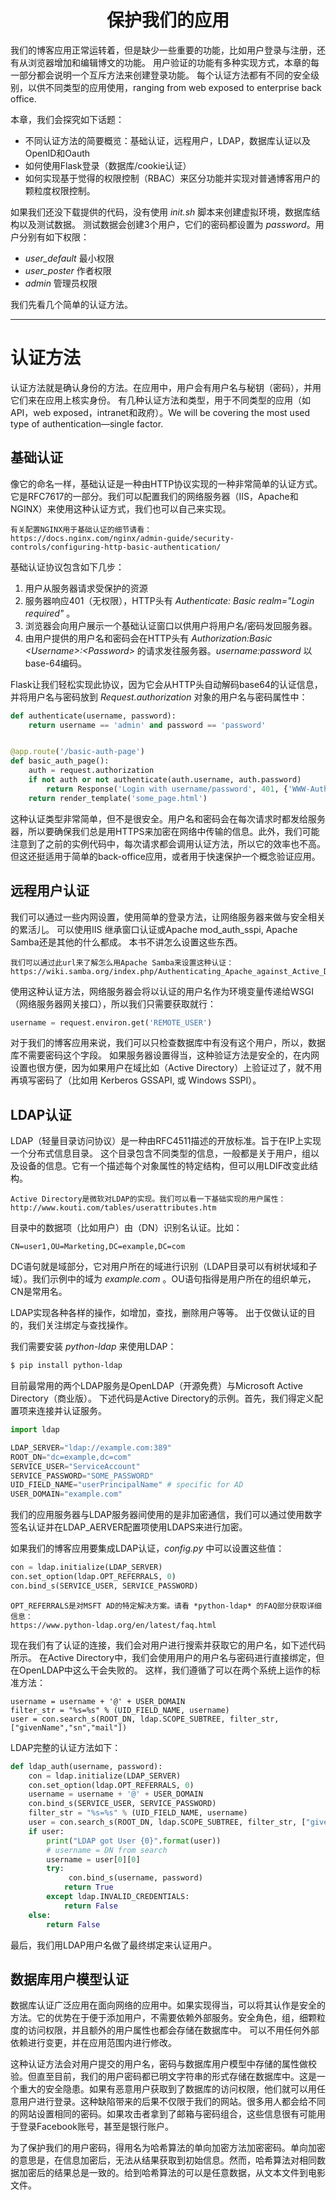 # <center>保护我们的应用
我们的博客应用正常运转着，但是缺少一些重要的功能，比如用户登录与注册，还有从浏览器增加和编辑博文的功能。
用户验证的功能有多种实现方式，本章的每一部分都会说明一个互斥方法来创建登录功能。
每个认证方法都有不同的安全级别，以供不同类型的应用使用，ranging from web exposed to
enterprise back office.

本章，我们会探究如下话题：
* 不同认证方法的简要概览：基础认证，远程用户，LDAP，数据库认证以及OpenID和Oauth
* 如何使用Flask登录（数据库/cookie认证）
* 如何实现基于觉得的权限控制（RBAC）来区分功能并实现对普通博客用户的颗粒度权限控制。

如果我们还没下载提供的代码，没有使用 *init.sh* 脚本来创建虚拟环境，数据库结构以及测试数据。
测试数据会创建3个用户，它们的密码都设置为 *password*。用户分别有如下权限：
* *user_default* 最小权限
* *user_poster* 作者权限
* *admin* 管理员权限

我们先看几个简单的认证方法。

---------------------------

# 认证方法
认证方法就是确认身份的方法。在应用中，用户会有用户名与秘钥（密码），并用它们来在应用上核实身份。
有几种认证方法和类型，用于不同类型的应用（如API，web exposed，intranet和政府）。We will be covering the most used type of authentication—single factor.

## 基础认证
像它的命名一样，基础认证是一种由HTTP协议实现的一种非常简单的认证方式。它是RFC7617的一部分。我们可以配置我们的网络服务器（IIS，Apache和NGINX）来使用这种认证方式，我们也可以自己来实现。
```
有关配置NGINX用于基础认证的细节请看：
https://docs.nginx.com/nginx/admin-guide/security-controls/configuring-http-basic-authentication/
```


基础认证协议包含如下几步：
1. 用户从服务器请求受保护的资源
2. 服务器响应401（无权限），HTTP头有 *Authenticate: Basic realm="Login required"* 。
3. 浏览器会向用户展示一个基础认证窗口以供用户将用户名/密码发回服务器。
4. 由用户提供的用户名和密码会在HTTP头有 *Authorization:Basic \<Username>:\<Password>* 的请求发往服务器。*username:password* 以base-64编码。

Flask让我们轻松实现此协议，因为它会从HTTP头自动解码base64的认证信息，并将用户名与密码放到 *Request.authorization* 对象的用户名与密码属性中：
```python
def authenticate(username, password):
    return username == 'admin' and password == 'password'


@app.route('/basic-auth-page')
def basic_auth_page():
    auth = request.authorization
    if not auth or not authenticate(auth.username, auth.password)
        return Response('Login with username/password', 401, {'WWW-Authenticate': 'Basic realm="Login Required"'})
    return render_template('some_page.html')
```

这种认证类型非常简单，但不是很安全。用户名和密码会在每次请求时都发给服务器，所以要确保我们总是用HTTPS来加密在网络中传输的信息。此外，我们可能注意到了之前的实例代码中，每次请求都会调用认证方法，所以它的效率也不高。但这还挺适用于简单的back-office应用，或者用于快速保护一个概念验证应用。

## 远程用户认证
我们可以通过一些内网设置，使用简单的登录方法，让网络服务器来做与安全相关的累活儿。
可以使用IIS 继承窗口认证或Apache mod_auth_sspi, Apache Samba还是其他的什么都成。
本书不讲怎么设置这些东西。
```
我们可以通过此url来了解怎么用Apache Samba来设置这种认证：
https://wiki.samba.org/index.php/Authenticating_Apache_against_Active_Directory
```

使用这种认证方法，网络服务器会将以认证的用户名作为环境变量传递给WSGI（网络服务器网关接口），所以我们只需要获取就行：
```python
username = request.environ.get('REMOTE_USER')
```

对于我们的博客应用来说，我们可以只检查数据库中有没有这个用户，所以，数据库不需要密码这个字段。
如果服务器设置得当，这种验证方法是安全的，在内网设置也很方便，因为如果用户在域比如（Active Directory）上验证过了，就不用再填写密码了（比如用 Kerberos GSSAPI, 或 Windows SSPI）。

## LDAP认证
LDAP（轻量目录访问协议）是一种由RFC4511描述的开放标准。旨于在IP上实现一个分布式信息目录。
这个目录包含不同类型的信息，一般都是关于用户，组以及设备的信息。它有一个描述每个对象属性的特定结构，但可以用LDIF改变此结构。
```
Active Directory是微软对LDAP的实现。我们可以看一下基础实现的用户属性：
http://www.kouti.com/tables/userattributes.htm
```

目录中的数据项（比如用户）由（DN）识别名认证。比如：
```
CN=user1,OU=Marketing,DC=example,DC=com
```

DC语句就是域部分，它对用户所在的域进行识别（LDAP目录可以有树状域和子域）。我们示例中的域为 *example.com* 。OU语句指得是用户所在的组织单元，CN是常用名。

LDAP实现各种各样的操作，如增加，查找，删除用户等等。
出于仅做认证的目的，我们关注绑定与查找操作。

我们需要安装 *python-ldap* 来使用LDAP：
```bash
$ pip install python-ldap
```

目前最常用的两个LDAP服务是OpenLDAP（开源免费）与Microsoft Active Directory（商业版）。
下述代码是Active Directory的示例。首先，我们得定义配置项来连接并认证服务。
```python
import ldap

LDAP_SERVER="ldap://example.com:389"
ROOT_DN="dc=example,dc=com"
SERVICE_USER="ServiceAccount"
SERVICE_PASSWORD="SOME_PASSWORD"
UID_FIELD_NAME="userPrincipalName" # specific for AD
USER_DOMAIN="example.com"
```

我们的应用服务器与LDAP服务器间使用的是非加密通信，我们可以通过使用数字签名认证并在LDAP_AERVER配置项使用LDAPS来进行加密。

如果我们的博客应用要集成LDAP认证，*config.py* 中可以设置这些值：
```python
con = ldap.initialize(LDAP_SERVER)
con.set_option(ldap.OPT_REFERRALS, 0)
con.bind_s(SERVICE_USER, SERVICE_PASSWORD)
```

```
OPT_REFERRALS是对MSFT AD的特定解决方案。请看 *python-ldap* 的FAQ部分获取详细信息：
https://www.python-ldap.org/en/latest/faq.html
```

现在我们有了认证的连接，我们会对用户进行搜索并获取它的用户名，如下述代码所示。
在Active Directory中，我们会使用用户的用户名与密码进行直接绑定，但在OpenLDAP中这么干会失败的。
这样，我们遵循了可以在两个系统上运作的标准方法：
```
username = username + '@' + USER_DOMAIN
filter_str = "%s=%s" % (UID_FIELD_NAME, username)
user = con.search_s(ROOT_DN, ldap.SCOPE_SUBTREE, filter_str, ["givenName","sn","mail"])
```

LDAP完整的认证方法如下：
```python
def ldap_auth(username, password):
    con = ldap.initialize(LDAP_SERVER)
    con.set_option(ldap.OPT_REFERRALS, 0)
    username = username + '@' + USER_DOMAIN
    con.bind_s(SERVICE_USER, SERVICE_PASSWORD)
    filter_str = "%s=%s" % (UID_FIELD_NAME, username)
    user = con.search_s(ROOT_DN, ldap.SCOPE_SUBTREE, filter_str, ["givenName","sn","mail"])
    if user:
        print("LDAP got User {0}".format(user))
        # username = DN from search
        username = user[0][0]
        try:
             con.bind_s(username, password)
            return True
        except ldap.INVALID_CREDENTIALS:
            return False
    else:
        return False
```

最后，我们用LDAP用户名做了最终绑定来认证用户。

## 数据库用户模型认证
数据库认证广泛应用在面向网络的应用中。如果实现得当，可以将其认作是安全的方法。它的优势在于便于添加用户，不需要依赖外部服务。安全角色，组，细颗粒度的访问权限，并且额外的用户属性也都会存储在数据库中。
可以不用任何外部依赖进行变更，并在应用范围内进行修改。

这种认证方法会对用户提交的用户名，密码与数据库用户模型中存储的属性做校验。但直至目前，我们的用户密码都已明文字符串的形式存储在数据库中。这是一个重大的安全隐患。如果有恶意用户获取到了数据库的访问权限，他们就可以用任意用户进行登录。这种缺陷带来的后果不仅限于我们的网站。很多用人都会给不同的网站设置相同的密码。如果攻击者拿到了邮箱与密码组合，这些信息很有可能用于登录Facebook账号，甚至是银行账户。

为了保护我们的用户密码，得用名为哈希算法的单向加密方法加密密码。单向加密的意思是，在信息加密后，无法从结果获取到初始信息。然而，哈希算法对相同数据加密后的结果总是一致的。给到哈希算法的可以是任意数据，从文本文件到电影文件。

